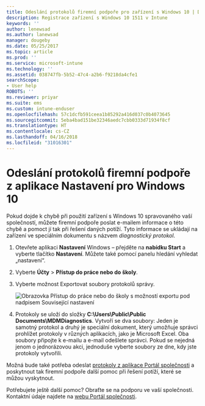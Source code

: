 ```yaml
---
title: Odeslání protokolů firemní podpoře pro zařízení s Windows 10 | Dokumentace Microsoftu
description: Registrace zařízení s Windows 10 1511 v Intune
keywords: ''
author: lenewsad
ms.author: lanewsad
manager: dougeby
ms.date: 05/25/2017
ms.topic: article
ms.prod: ''
ms.service: microsoft-intune
ms.technology: ''
ms.assetid: 038747fb-5b52-47c4-a2b6-f9218da4cfe1
searchScope:
- User help
ROBOTS: ''
ms.reviewer: priyar
ms.suite: ems
ms.custom: intune-enduser
ms.openlocfilehash: 57c1dcfb591ceea1b85292a416d037c0b4073645
ms.sourcegitcommit: 5eba4bad151be32346aedc7cbb0333d71934f8cf
ms.translationtype: HT
ms.contentlocale: cs-CZ
ms.lasthandoff: 04/16/2018
ms.locfileid: "31016301"
---
```

# <a name="send-logs-to-your-company-support-from-the-settings-app-for-windows-10"></a>Odeslání protokolů firemní podpoře z aplikace Nastavení pro Windows 10

Pokud dojde k chybě při použití zařízení s Windows 10 spravovaného vaší společností, můžete firemní podpoře poslat e-mailem informace o této chybě a pomoct jí tak při řešení daných potíží. Tyto informace se ukládají na zařízení ve speciálním dokumentu s názvem _diagnostický protokol_.

1. Otevřete aplikaci **Nastavení** Windows – přejděte na **nabídku Start** a vyberte tlačítko **Nastavení**. Můžete také pomocí panelu hledání vyhledat „nastavení“.
2. Vyberte **Účty** > **Přístup do práce nebo do školy**.
3. Vyberte možnost Exportovat soubory protokolů správy.

   ![Obrazovka Přístup do práce nebo do školy s možností exportu pod nadpisem Související nastavení](./media/w10-export-logs.png)

4. Protokoly se uloží do složky **C:\Users\Public\Public Documents\MDMDiagnostics**. Vytvoří se dva soubory: Jeden je samotný protokol a druhý je speciální dokument, který umožňuje správci prohlížet protokoly v různých aplikacích, jako je Microsoft Excel. Oba soubory připojte k e-mailu a e-mail odešlete správci. Pokud se nejedná jenom o jednorázovou akci, jednoduše vyberte soubory ze dne, kdy jste protokoly vytvořili. 

Možná bude také potřeba odeslat [protokoly z aplikace Portál společnosti](send-logs-to-your-it-admin-cp-windows.md) a poskytnout tak firemní podpoře další pomoc při řešení potíží, které se můžou vyskytnout. 

Potřebujete ještě další pomoc? Obraťte se na podporu ve vaší společnosti. Kontaktní údaje najdete na [webu Portál společnosti](https://portal.manage.microsoft.com#HelpDeskDialog).
